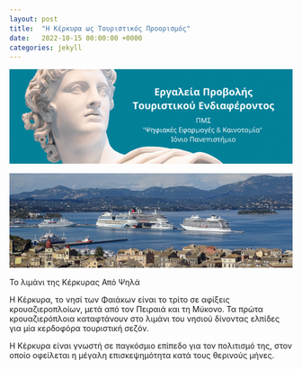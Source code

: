 ```yaml
---
layout: post
title:  "Η Κέρκυρα ως Τουριστικός Προορισμός"
date:   2022-10-15 00:00:00 +0000
categories: jekyll
---
```

![Το λιμάνι της Κέρκυρας Από Ψηλά](../assets/images/start-page.png)

<img src="../assets/images/corfu-port.png">

Το λιμάνι της Κέρκυρας Από Ψηλά

Η Κέρκυρα, τo νησί των Φαιάκων είναι το τρίτο σε αφίξεις κρουαζιεροπλοίων, μετά από τον Πειραιά και τη Μύκονο.  Τα πρώτα κρουαζιερόπλοια καταφτάνουν στο λιμάνι του νησιού δίνοντας ελπίδες για μία κερδοφόρα τουριστική σεζόν.

Η Kέρκυρα είναι γνωστή σε παγκόσμιο επίπεδο για τον πολιτισμό της, στον οποίο οφείλεται η μέγαλη επισκεψημότητα κατά τους θερινούς μήνες.
